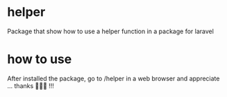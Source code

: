 # helper
Package that show how to use a helper function in a package for laravel
# how to use
After installed the package, go to /helper in a web browser and appreciate ...
thanks 🙏🙏🙏 !!!
